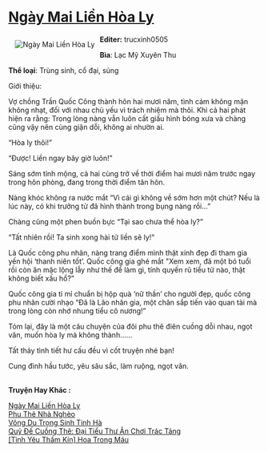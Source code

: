 <a href="https://utruyen.com/truyen/ngay-mai-lien-hoa-ly/21780/" title="Ngày Mai Liền Hòa Ly"><h1>Ngày Mai Liền Hòa Ly</h1></a><div style="display:table"><img align="right" style="float: left; padding: 10px;" src="https://utruyen.com/images/story/200x260/ngay-mai-lien-hoa-ly.jpg" alt="Ngày Mai Liền Hòa Ly"><b>Editer:</b> trucxinh0505<p></p><b>Bìa</b>: Lạc Mỹ Xuyên Thu<p></p><b>Thể loại</b>: Trùng sinh, cổ đại, sủng<p></p>Giới thiệu:<p></p>Vợ chồng Trần Quốc Công thành hôn hai mươi năm, tình cảm không mặn không nhạt, đối với nhau chủ yếu vì trách nhiệm mà thôi. Khi cả hai phát hiện ra rằng: Trong lòng nàng vẫn luôn cất giấu hình bóng xưa và chàng cũng vậy nên cùng giận dỗi, không ai nhườn ai.<p></p>“Hòa ly thôi!”<p></p>“Được! Liền ngay bây giờ luôn!”<p></p>Sáng sớm tỉnh mộng, cả hai cùng trở về thời điểm hai mươi năm trước ngay trong hôn phòng, đang trong thời điểm tân hôn.<p></p>Nàng khóc không ra nước mắt “Vì cái gì không về sớm hơn một chút? Nếu là lúc này, có khi trưởng tử đã hình thành trong bụng nàng rồi…”<p></p>Chàng cũng một phen buồn bực “Tại sao chưa thể hòa ly?”<p></p>“Tất nhiên rồi! Ta sinh xong hài tử liền sẽ ly!”<p></p>Là Quốc công phu nhân, nàng trang điểm mình thật xinh đẹp đi tham gia yến hội ‘thanh niên tốt’. Quốc công gia ghé mắt "Xem xem, đã một bó tuổi rồi còn ăn mặc lộng lẫy như thế để làm gì, tính quyến rũ tiểu tử nào, thật không biết xấu hổ?”<p></p>Quốc công gia tỉ mỉ chuẩn bị hộp quà ‘nữ thần’ cho người đẹp, quốc công phu nhân cười nhạo “Đã là Lão nhân gia, một chân sắp tiến vào quan tài mà trong lòng còn nhớ nhung tiểu cô nương!”<p></p>Tóm lại, đây là một câu chuyện của đôi phu thê điên cuồng dỗi nhau, ngọt văn, muốn hòa ly mà không thành……<p></p>Tất thảy tình tiết hư cấu đều vì cốt truyện nhé bạn!<p></p>Cung đình hầu tước, yêu sâu sắc, làm ruộng, ngọt văn.</div><p><br><b>Truyện Hay Khác :</b></p><a href="https://utruyen.com/truyen/ngay-mai-lien-hoa-ly/21780/" alt="Ngày Mai Liền Hòa Ly">Ngày Mai Liền Hòa Ly</a><br/><a href="https://utruyen.com/truyen/phu-the-nha-ngheo/19065/" alt="Phu Thê Nhà Nghèo">Phu Thê Nhà Nghèo</a><br/><a href="https://github.com/quanluxury/ngontinh_top100/tree/master/truyenhay/17496" alt="Võng Du Trọng Sinh Tinh Hà">Võng Du Trọng Sinh Tinh Hà</a><br/><a href="https://github.com/quanluxury/ngontinh_top100/tree/master/truyenhay/17386" alt="Quỷ Đế Cuồng Thê: Đại Tiểu Thư Ăn Chơi Trác Táng">Quỷ Đế Cuồng Thê: Đại Tiểu Thư Ăn Chơi Trác Táng</a><br/><a href="https://images.google.td/url?q=https%3A%2F%2Futruyen.com%2Ftruyen%2Ftinh-yeu-tham-kin-hoa-trong-mau%2F19385%2F" alt="[Tình Yêu Thầm Kín] Hoa Trong Máu">[Tình Yêu Thầm Kín] Hoa Trong Máu</a><br/>